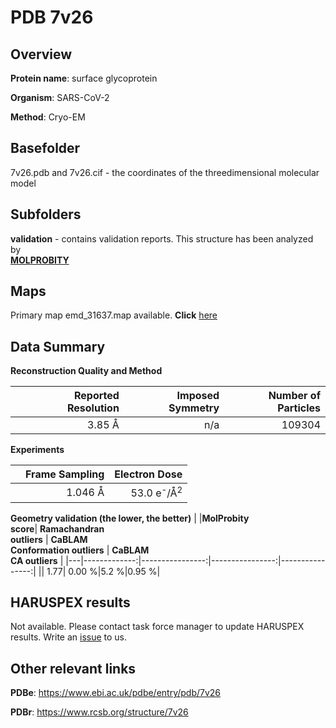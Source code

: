 # PDB 7v26

## Overview

**Protein name**: surface glycoprotein

**Organism**: SARS-CoV-2

**Method**: Cryo-EM



## Basefolder

7v26.pdb and 7v26.cif - the coordinates of the threedimensional molecular model

## Subfolders





**validation** - contains validation reports. This structure has been analyzed by <br>  [**MOLPROBITY**](https://github.com/thorn-lab/coronavirus_structural_task_force/tree/master/pdb/surface_glycoprotein/SARS-CoV-2/7v26/validation/molprobity)    



## Maps

Primary map emd_31637.map available. **Click** [here](http://ftp.wwpdb.org/pub/emdb/structures/EMD-31637/map/) 

## Data Summary
**Reconstruction Quality and Method**

|   | Reported Resolution | Imposed Symmetry | Number of Particles |
|---|-------------:|----------------:|--------------:|
|   |3.85 Å|n/a|109304|

**Experiments**

|   | Frame Sampling | Electron Dose |
|---|-------------:|----------------:|
|   |1.046 Å|53.0 e<sup>-</sup>/Å<sup>2</sup>|

**Geometry validation (the lower, the better)**
|   |**MolProbity<br>score**| **Ramachandran<br>outliers** | **CaBLAM<br>Conformation outliers** | **CaBLAM<br>CA outliers** |
|---|-------------:|----------------:|----------------:|----------------:|
||  1.77|  0.00 %|5.2 %|0.95 %|

## HARUSPEX results

Not available. Please contact task force manager to update HARUSPEX results. Write an [issue](https://github.com/thorn-lab/coronavirus_structural_task_force/issues) to us.

## Other relevant links 
**PDBe**:  https://www.ebi.ac.uk/pdbe/entry/pdb/7v26
 
**PDBr**: https://www.rcsb.org/structure/7v26 
